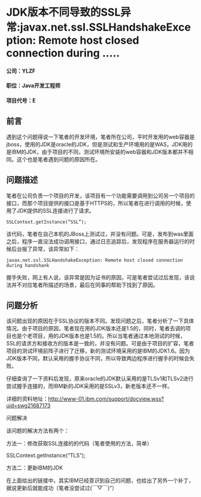 # JDK版本不同导致的SSL异常:javax.net.ssl.SSLHandshakeException: Remote host closed connection during .....


#### 公司：YLZF
#### 职位：Java开发工程师
#### 项目代号：E

## 前言

遇到这个问题得说一下笔者的开发环境，笔者所在公司，平时开发用的web容器是jboss，使用的JDK是oracle的JDK，但是测试和生产环境用的是WAS，JDK用的是IBM的JDK，由于项目的不同，测试环境所安装的web容器和JDK版本都并不相同。这个也是笔者遇到问题的原因所在。

## 问题描述

笔者在公司负责一个项目的开发，该项目有一个功能需要调用到公司另一个项目的接口，而那个项目提供的接口是基于HTTPS的，所以笔者在进行调用的时候，使用了JDK提供的SSL连接进行了请求。


    SSLContext.getInstance(“SSL”);


该代码，笔者在自己本机的JBoss上测试过，并没有问题。可是，发布到was里面之后，程序一直没法成功调用接口，通过日志追踪后，发现程序在服务器运行的时候后台报了异常，该异常如下：

    javax.net.ssl.SSLHandshakeException: Remote host closed connection during handshank

握手失败，网上有人说，该异常是因为证书的原因，可是笔者尝试过后发现，该说法并不对应笔者所描述的场景，最后在同事的帮助下找到了原因。

## 问题分析

该问题出现的原因在于SSL协议的版本不同。发现问题之后，笔者分析了一下具体情况。由于项目的原因，笔者现在用的JDK版本还是1.5的，同时，笔者去调的项目也是个老项目，用的JDK版本也是1.5的。所以当笔者通过本地测试的时候，SSL的请求方和接收方的版本是一致的，并没有问题。可是由于项目的扩容，笔者项目的测试环境前阵子进行了迁移，新的测试环境采用的是IBM的JDK1.6。因为JDK版本不同，默认采用的握手协议不同，所以导致两边程序进行握手的时候会失败。

仔细查询了一下资料后发现，原来oracle的JDK默认采用的是TLSv1和TLSv2进行尝试握手连接的，而IBM新的JDK采用的是SSLv3，新老版本还不一样。

详细的资料地址：http://www-01.ibm.com/support/docview.wss?uid=swg21687173

问题解决

该问题的解决方法有两个：

方法一：修改获取SSL连接的的代码（笔者使用的方法，简单）

SSLContext.getInstance(“TLS”);

方法二：更新IBM的JDK

在上面给出的链接中，其实IBM已经意识到自己的问题，也给出了另外一个补丁，据说更新后就能成功（笔者没尝试过(￣▽￣)”）